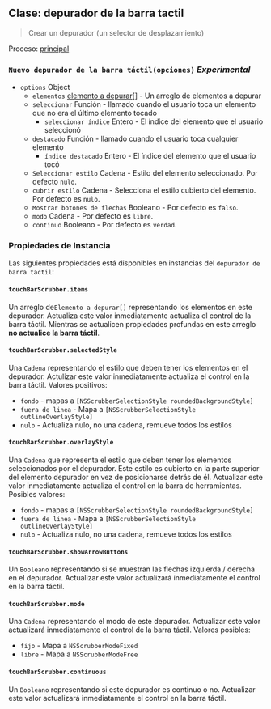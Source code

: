 ## Clase: depurador de la barra tactil

> Crear un depurador (un selector de desplazamiento)

Proceso: [principal](../tutorial/quick-start.md#main-process)

### `Nuevo depurador de la barra táctil(opciones)` *Experimental*

* `options` Object 
  * `elementos` [elemento a depurar[]](structures/scrubber-item.md) - Un arreglo de elementos a depurar
  * `seleccionar` Función - llamado cuando el usuario toca un elemento que no era el último elemento tocado 
    * `seleccionar índice` Entero - El índice del elemento que el usuario seleccionó
  * `destacado` Función - llamado cuando el usuario toca cualquier elemento 
    * `índice destacado` Entero - El índice del elemento que el usuario tocó
  * `Seleccionar estilo` Cadena - Estilo del elemento seleccionado. Por defecto `nulo`.
  * `cubrir estilo` Cadena - Selecciona el estilo cubierto del elemento. Por defecto es `nulo`.
  * `Mostrar botones de flechas` Booleano - Por defecto es `falso`.
  * `modo` Cadena - Por defecto es `libre`.
  * `continuo` Booleano - Por defecto es `verdad`.

### Propiedades de Instancia

Las siguientes propiedades está disponibles en instancias del `depurador de barra tactil`:

#### `touchBarScrubber.items`

Un arreglo de`Elemento a depurar[]` representando los elementos en este depurador. Actualiza este valor inmediatamente actualiza el control de la barra táctil. Mientras se actualicen propiedades profundas en este arreglo **no actualice la barra táctil**.

#### `touchBarScrubber.selectedStyle`

Una `Cadena` representando el estilo que deben tener los elementos en el depurador. Actulizar este valor inmediatamente actualiza el control en la barra táctil. Valores positivos:

* `fondo` - mapas a `[NSScrubberSelectionStyle roundedBackgroundStyle]`
* `fuera de linea` - Mapa a `[NSScrubberSelectionStyle outlineOverlayStyle]`
* `nulo` - Actualiza nulo, no una cadena, remueve todos los estilos

#### `touchBarScrubber.overlayStyle`

Una `Cadena` que representa el estilo que deben tener los elementos seleccionados por el depurador. Este estilo es cubierto en la parte superior del elemento depurador en vez de posicionarse detrás de él. Actualizar este valor inmediatamente actualiza el control en la barra de herramientas. Posibles valores:

* `fondo` - mapas a `[NSScrubberSelectionStyle roundedBackgroundStyle]`
* `fuera de linea` - Mapa a `[NSScrubberSelectionStyle outlineOverlayStyle]`
* `nulo` - Actualiza nulo, no una cadena, remueve todos los estilos

#### `touchBarScrubber.showArrowButtons`

Un `Booleano` representando si se muestran las flechas izquierda / derecha en el depurador. Actualizar este valor actualizará inmediatamente el control en la barra táctil.

#### `touchBarScrubber.mode`

Una `Cadena` representando el modo de este depurador. Actualizar este valor actualizará inmediatamente el control de la barra táctil. Valores posibles:

* `fijo` - Mapa a `NSScrubberModeFixed`
* `libre` - Mapa a `NSScrubberModeFree`

#### `touchBarScrubber.continuous`

Un `Booleano` representando si este depurador es continuo o no. Actualizar este valor actualizará inmediatamente el control en la barra táctil.